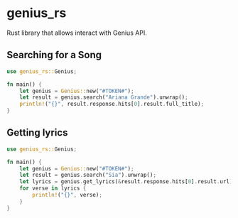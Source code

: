 # genius_rs

Rust library that allows interact with Genius API.

##  Searching for a Song

```rust
use genius_rs::Genius;

fn main() {
    let genius = Genius::new("#TOKEN#");
    let result = genius.search("Ariana Grande").unwrap();
    println!("{}", result.response.hits[0].result.full_title);
}
```

## Getting lyrics

```rust
use genius_rs::Genius;

fn main() {
    let genius = Genius::new("#TOKEN#");
    let result = genius.search("Sia").unwrap();
    let lyrics = genius.get_lyrics(&result.response.hits[0].result.url).unwrap();
    for verse in lyrics {
        println!("{}", verse);
    }
}
```